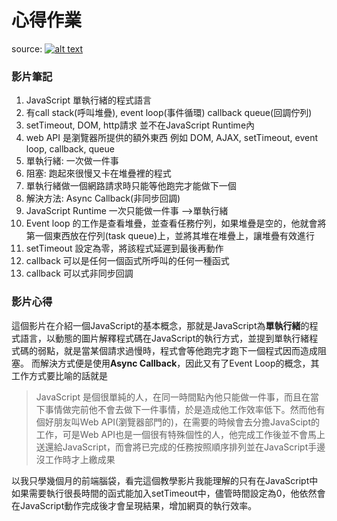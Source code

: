 # 心得作業


source:
[![alt text](https://i.imgur.com/Ko0Tz46.png)](https://youtu.be/8aGhZQkoFbQ "video")

### 影片筆記

1. JavaScript 單執行緒的程式語言 
2. 有call stack(呼叫堆疊), event loop(事件循環) callback queue(回調佇列)
3. setTimeout, DOM, http請求 並不在JavaScript Runtime內
4. web API 是瀏覽器所提供的額外東西 例如 DOM, AJAX, setTimeout, event loop, callback, queue
5. 單執行緒: 一次做一件事
6. 阻塞: 跑起來很慢又卡在堆疊裡的程式
7. 單執行緒做一個網路請求時只能等他跑完才能做下一個
8. 解決方法: Async Callback(非同步回調)
9. JavaScript Runtime 一次只能做一件事 -->單執行緒
10. Event loop 的工作是查看堆疊，並查看任務佇列，如果堆疊是空的，他就會將第一個東西放在佇列(task queue)上，並將其堆在堆疊上，讓堆疊有效進行
11. setTimeout 設定為零，將該程式延遲到最後再動作
12. callback 可以是任何一個函式所呼叫的任何一種函式 
13. callback 可以式非同步回調

### 影片心得

這個影片在介紹一個JavaScript的基本概念，那就是JavaScript為**單執行緒**的程式語言，以動態的圖片解釋程式碼在JavaScript的執行方式，並提到單執行緒程式碼的弱點，就是當某個請求過慢時，程式會等他跑完才跑下一個程式因而造成阻塞。
而解決方式便是使用**Async Callback**，因此又有了Event Loop的概念，其工作方式要比喻的話就是

> JavaScript 是個很單純的人，在同一時間點內他只能做一件事，而且在當下事情做完前他不會去做下一件事情，於是造成他工作效率低下。然而他有個好朋友叫Web API(瀏覽器部門的)，在需要的時候會去分擔JavaScipt的工作，可是Web API也是一個很有特殊個性的人，他完成工作後並不會馬上送還給JavaScript，而會將已完成的任務按照順序排列並在JavaScript手邊沒工作時才上繳成果

以我只學幾個月的前端腦袋，看完這個教學影片我能理解的只有在JavaScript中如果需要執行很長時間的函式能加入setTimeout中，儘管時間設定為0，他依然會在JavaScript動作完成後才會呈現結果，增加網頁的執行效率。